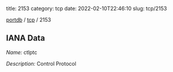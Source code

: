 title: 2153
category: tcp
date: 2022-02-10T22:46:10
slug: tcp/2153

[portdb](/) / [tcp](/category/tcp.html) / 2153


## IANA Data

_Name:_ ctlptc

_Description:_ Control Protocol

